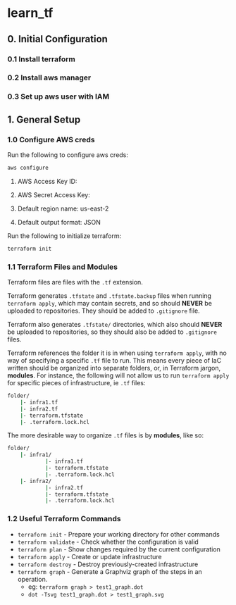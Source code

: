 # learn_tf

## 0. Initial Configuration
### 0.1 Install terraform
### 0.2 Install aws manager
### 0.3 Set up aws user with IAM
## 1. General Setup
### 1.0 Configure AWS creds
Run the following to configure aws creds:
```bash 
aws configure
```
1. AWS Access Key ID:

1. AWS Secret Access Key:

1. Default region name: us-east-2

1. Default output format: JSON

Run the following to initialize terraform:
```bash
terraform init
```

### 1.1 Terraform Files and Modules
Terraform files are files with the `.tf` extension. 

Terraform generates `.tfstate` and `.tfstate.backup` files when running `terraform apply`, which may contain secrets, and so should **NEVER** be uploaded to repositories. They should be added to `.gitignore` file. 

Terraform also generates `.tfstate/` directories, which also should **NEVER** be uploaded to repositories, so they should also be added to `.gitignore` files. 

Terraform references the folder it is in when using `terraform apply`, with no way of specifying a specific `.tf` file to run. This means every piece of IaC written should be organized into separate folders, or, in Terraform jargon, **modules**. For instance, the following will not allow us to run `terraform apply` for specific pieces of infrastructure, ie `.tf` files:
```bash
folder/
    |- infra1.tf
    |- infra2.tf
    |- terraform.tfstate
    |- .terraform.lock.hcl
```
The more desirable way to organize `.tf` files is by **modules**, like so:
```bash
folder/
    |- infra1/
            |- infra1.tf
            |- terraform.tfstate
            |- .terraform.lock.hcl
    |- infra2/
            |- infra2.tf
            |- terraform.tfstate
            |- .terraform.lock.hcl
```

### 1.2 Useful Terraform Commands
-  `terraform init` - Prepare your working directory for other commands
-  `terraform validate` - Check whether the configuration is valid
-  `terraform plan` - Show changes required by the current configuration
-  `terraform apply` - Create or update infrastructure
-  `terraform destroy` - Destroy previously-created infrastructure
-  `terraform graph` - Generate a Graphviz graph of the steps in an operation. 
    - eg: `terraform graph > test1_graph.dot`
    - `dot -Tsvg test1_graph.dot > test1_graph.svg`